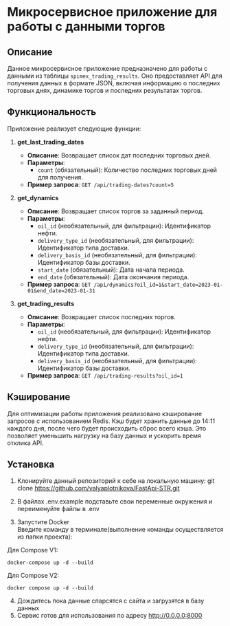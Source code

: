 # Микросервисное приложение для работы с данными торгов

## Описание

Данное микросервисное приложение предназначено для работы с данными из таблицы `spimex_trading_results`. Оно предоставляет API для получения данных в формате JSON, включая информацию о последних торговых днях, динамике торгов и последних результатах торгов.

## Функциональность

Приложение реализует следующие функции:

1. **get_last_trading_dates**
   - **Описание**: Возвращает список дат последних торговых дней.
   - **Параметры**:
     - `count` (обязательный): Количество последних торговых дней для получения.
   - **Пример запроса**: `GET /api/trading-dates?count=5`

2. **get_dynamics**
   - **Описание**: Возвращает список торгов за заданный период.
   - **Параметры**:
     - `oil_id` (необязательный, для фильтрации): Идентификатор нефти.
     - `delivery_type_id` (необязательный, для фильтрации): Идентификатор типа доставки.
     - `delivery_basis_id` (необязательный, для фильтрации): Идентификатор базы доставки.
     - `start_date` (обязательный): Дата начала периода.
     - `end_date` (обязательный): Дата окончания периода.
   - **Пример запроса**: `GET /api/dynamics?oil_id=1&start_date=2023-01-01&end_date=2023-01-31`

3. **get_trading_results**
   - **Описание**: Возвращает список последних торгов.
   - **Параметры**:
     - `oil_id` (необязательный, для фильтрации): Идентификатор нефти.
     - `delivery_type_id` (необязательный, для фильтрации): Идентификатор типа доставки.
     - `delivery_basis_id` (необязательный, для фильтрации): Идентификатор базы доставки.
   - **Пример запроса**: `GET /api/trading-results?oil_id=1`

## Кэширование

Для оптимизации работы приложения реализовано кэширование запросов с использованием Redis. Кэш будет хранить данные до 14:11 каждого дня, после чего будет происходить сброс всего кэша. Это позволяет уменьшить нагрузку на базу данных и ускорить время отклика API.

## Установка

1. Клонируйте данный репозиторий к себе на локальную машину: git clone https://github.com/valyaplotnikova/FastApi-STR.git

2. В файлах .env.example подставьте свои переменные окружения и переименуйте файлы в .env

3. Запустите Docker   
Введите команду в терминале(выполнение команды осуществляется из папки проекта):    

Для Compose V1:

```
docker-compose up -d --build 
```
Для Compose V2:
```
docker compose up -d --build 
```
4. Дождитесь пока данные спарсятся с сайта и загрузятся в базу данных
5. Сервис готов для использования по адресу http://0.0.0.0:8000